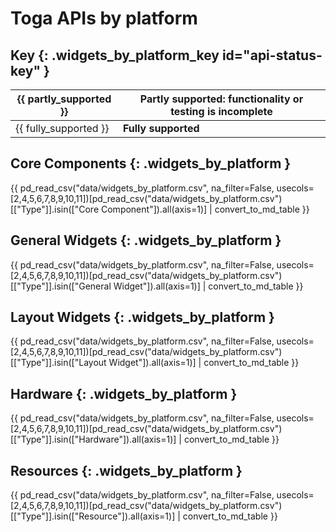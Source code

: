 # Toga APIs by platform

## Key  {: .widgets_by_platform_key id="api-status-key" }

| {{ partly_supported }} | Partly supported: functionality or testing is incomplete |
|------------------------|----------------------------------------------------------|
| {{ fully_supported }}  | **Fully supported**                                      |

## Core Components {: .widgets_by_platform }

{{ pd_read_csv("data/widgets_by_platform.csv", na_filter=False, usecols=[2,4,5,6,7,8,9,10,11])[pd_read_csv("data/widgets_by_platform.csv")[["Type"]].isin(["Core Component"]).all(axis=1)] | convert_to_md_table }}

## General Widgets {: .widgets_by_platform }

{{ pd_read_csv("data/widgets_by_platform.csv", na_filter=False, usecols=[2,4,5,6,7,8,9,10,11])[pd_read_csv("data/widgets_by_platform.csv")[["Type"]].isin(["General Widget"]).all(axis=1)] | convert_to_md_table }}

## Layout Widgets {: .widgets_by_platform }

{{ pd_read_csv("data/widgets_by_platform.csv", na_filter=False, usecols=[2,4,5,6,7,8,9,10,11])[pd_read_csv("data/widgets_by_platform.csv")[["Type"]].isin(["Layout Widget"]).all(axis=1)] | convert_to_md_table }}

## Hardware {: .widgets_by_platform }

{{ pd_read_csv("data/widgets_by_platform.csv", na_filter=False, usecols=[2,4,5,6,7,8,9,10,11])[pd_read_csv("data/widgets_by_platform.csv")[["Type"]].isin(["Hardware"]).all(axis=1)] | convert_to_md_table }}

## Resources {: .widgets_by_platform }

{{ pd_read_csv("data/widgets_by_platform.csv", na_filter=False, usecols=[2,4,5,6,7,8,9,10,11])[pd_read_csv("data/widgets_by_platform.csv")[["Type"]].isin(["Resource"]).all(axis=1)] | convert_to_md_table }}
